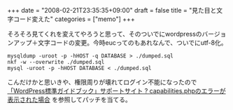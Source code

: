 +++
date = "2008-02-21T23:35:35+09:00"
draft = false
title = "見た目と文字コード変えた"
categories = ["memo"]
+++

<p>そろそろ見てくれを変えてやろうと思って、そのついでにwordpressのバージョンアップ＋文字コードの変更。今時eucってのもあれなんで、ついでにutf-8化。</p>
<code>mysqldump -uroot -p -hHOST -q DATABASE &gt; ./dumped.sql
nkf -w --overwrite ./dumped.sql
mysql -uroot -p -hHOST DATABASE &lt; ./dumped.sql</code>
<p>こんだけかと思いきや、権限周りが壊れてログイン不能になったので<a href="http://wordpress-guide.com/2006/11/11/capabilities/">「WordPress標準ガイドブック」サポートサイト ? capabilities.phpのエラーが表示された場合</a> を参照してパッチを当てる。</p>
